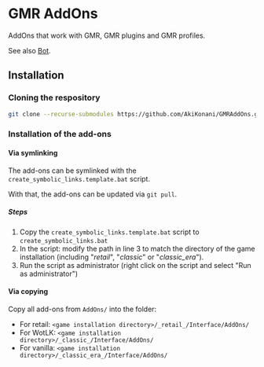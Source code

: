 # GMR AddOns

AddOns that work with GMR, GMR plugins and GMR profiles.

See also [Bot](https://github.com/AkiKonani/Bot).

## Installation

### Cloning the respository

```sh
git clone --recurse-submodules https://github.com/AkiKonani/GMRAddOns.git
```

### Installation of the add-ons

#### Via symlinking

The add-ons can be symlinked with the `create_symbolic_links.template.bat` script.

With that, the add-ons can be updated via `git pull`.

##### Steps

1. Copy the `create_symbolic_links.template.bat` script to `create_symbolic_links.bat`
2. In the script: modify the path in line 3 to match the directory of the game installation (including "_retail_", "_classic_" or "_classic_era_").
3. Run the script as administrator (right click on the script and select "Run as administrator")

#### Via copying

Copy all add-ons from `AddOns/` into the folder:

* For retail: `<game installation directory>/_retail_/Interface/AddOns/`
* For WotLK: `<game installation directory>/_classic_/Interface/AddOns/`
* For vanilla: `<game installation directory>/_classic_era_/Interface/AddOns/`
